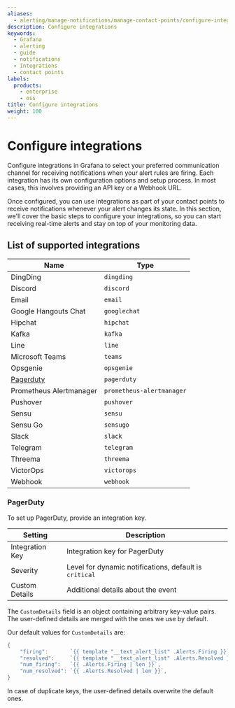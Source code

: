 ```yaml
---
aliases:
  - alerting/manage-notifications/manage-contact-points/configure-integrations/
description: Configure integrations
keywords:
  - Grafana
  - alerting
  - guide
  - notifications
  - integrations
  - contact points
labels:
  products:
    - enterprise
    - oss
title: Configure integrations
weight: 100
---
```


# Configure integrations

Configure integrations in Grafana to select your preferred communication channel for receiving notifications when your alert rules are firing. Each integration has its own configuration options and setup process. In most cases, this involves providing an API key or a Webhook URL.

Once configured, you can use integrations as part of your contact points to receive notifications whenever your alert changes its state. In this section, we'll cover the basic steps to configure your integrations, so you can start receiving real-time alerts and stay on top of your monitoring data.

## List of supported integrations

| Name                    | Type                      |
| ----------------------- | ------------------------- |
| DingDing                | `dingding`                |
| Discord                 | `discord`                 |
| Email                   | `email`                   |
| Google Hangouts Chat    | `googlechat`              |
| Hipchat                 | `hipchat`                 |
| Kafka                   | `kafka`                   |
| Line                    | `line`                    |
| Microsoft Teams         | `teams`                   |
| Opsgenie                | `opsgenie`                |
| [Pagerduty](#pagerduty) | `pagerduty`               |
| Prometheus Alertmanager | `prometheus-alertmanager` |
| Pushover                | `pushover`                |
| Sensu                   | `sensu`                   |
| Sensu Go                | `sensugo`                 |
| Slack                   | `slack`                   |
| Telegram                | `telegram`                |
| Threema                 | `threema`                 |
| VictorOps               | `victorops`               |
| Webhook                 | `webhook`                 |

### PagerDuty

To set up PagerDuty, provide an integration key.

| Setting         | Description                                            |
| --------------- | ------------------------------------------------------ |
| Integration Key | Integration key for PagerDuty                          |
| Severity        | Level for dynamic notifications, default is `critical` |
| Custom Details  | Additional details about the event                     |

The `CustomDetails` field is an object containing arbitrary key-value pairs. The user-defined details are merged with the ones we use by default.

Our default values for `CustomDetails` are:

```go
{
	"firing":       `{{ template "__text_alert_list" .Alerts.Firing }}`,
	"resolved":     `{{ template "__text_alert_list" .Alerts.Resolved }}`,
	"num_firing":   `{{ .Alerts.Firing | len }}`,
	"num_resolved": `{{ .Alerts.Resolved | len }}`,
}
```

In case of duplicate keys, the user-defined details overwrite the default ones.

